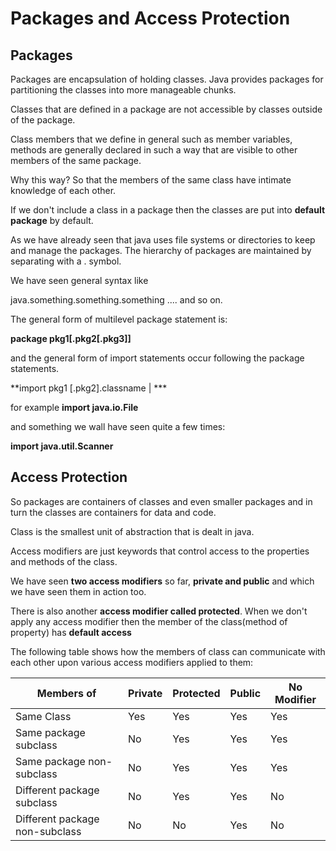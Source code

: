 # Packages and Access Protection

## Packages

Packages are encapsulation of holding classes. Java provides packages for partitioning the classes into more manageable chunks. 

Classes that are defined in a package are not accessible by classes outside of the package.

Class members that we define in general such as member variables, methods are generally declared in such a way that are visible to other members of the same package.

Why this way? So that the members of the same class have intimate knowledge of each other.

If we don't include a class in a package then the classes are put into **default package** by default.

As we have already seen that java uses file systems or directories to keep and manage the packages. The hierarchy of packages are maintained by separating with a .  symbol.

We have seen general syntax like 

java.something.something.something .... and so on.

The general form of multilevel package statement is:

**package pkg1[.pkg2[.pkg3]]**

and the general form of import statements occur following the package statements.

**import pkg1 [.pkg2].classname | ***

for example **import java.io.File**

and something we wall have seen quite a few times:

**import java.util.Scanner**



## Access Protection

So packages are containers of classes and even smaller packages and in turn the classes are containers for data and code.

Class is the smallest unit of abstraction that is dealt in java.

Access modifiers are just keywords that control access to the properties and methods of the class.

We have seen **two access modifiers** so far, **private and public** and which we have seen them in action too.

There is also another **access modifier called protected**. When we don't apply any access modifier then the member of the class(method of property) has **default access**

The following table shows how the members of class can communicate with each other upon various access modifiers applied to them:

| Members of                     | Private | Protected | Public | No Modifier |
| ------------------------------ | ------- | --------- | ------ | ----------- |
| Same Class                     | Yes     | Yes       | Yes    | Yes         |
| Same package subclass          | No      | Yes       | Yes    | Yes         |
| Same package non-subclass      | No      | Yes       | Yes    | Yes         |
| Different package subclass     | No      | Yes       | Yes    | No          |
| Different package non-subclass | No      | No        | Yes    | No          |